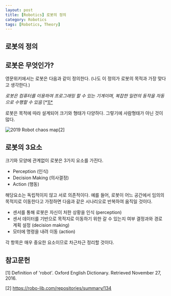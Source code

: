 ```yaml
---
layout: post
title: [Robotics] 로봇의 정의
category: Robotics
tags: [Robotics, Theory]
---
```


## 로봇의 정의

## 로봇은 무엇인가?

영문위키에서는 로봇은 다음과 같이 정의한다. (나도 이 정의가 로봇의 목적과 가장 맞다고 생각한다.)

 *로봇은 컴퓨터를 이용하여 프로그래밍 할 수 있는 기계이며, 복잡한 일련의 동작을 자동으로 수행할 수 있음* [*[1\]*](https://en.wikipedia.org/w/index.php?search=Robot&title=Special%3ASearch) 

 로봇은 목적에 따라 설계되어 크기와 형태가 다양하다. 그렇기에 사람형태가 아닌 것이 많다.

![2019 Robot chaos map[2]]({{site.url}}/img/200227_Robot_chaos_map.png)

## 로봇의 3요소

크기와 모양에 관계없이 로봇은 3가지 요소를 가진다.

- Perception (인식)
- Decision Making (의사결정)
- Action (행동)

해당요소는 독립적이지 않고 서로 의존적이다. 
예를 들어, 로봇이 어느 공간에서 임의의 목적지로 이동한다고 가정하면 다음과 같은 시나리오로 반복하여 움직일 것이다. 

- 센서를 통해 로봇은 자신이 처한 상황을 인식 (perception) 
- 센서 데이터를 기반으로 목적지로 이동하기 위한 갈 수 있는지 여부 결정과와 경로계획 설정 (decision making)
- 모터에 명령을 내려 이동 (action)

 각 항목은 매우 중요한 요소이므로 차근차근 정리할 것이다.  

## 참고문헌

[1] Definition of 'robot'. Oxford English Dictionary. Retrieved November 27, 2016.

[2] https://robo-lib.com/repositories/summary/134 
